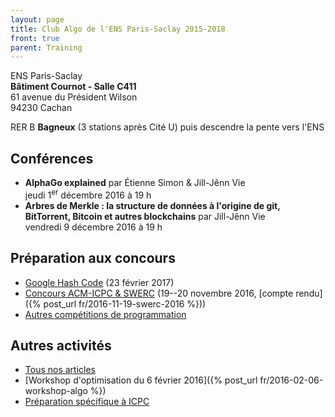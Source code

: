 ```yaml
---
layout: page
title: Club Algo de l'ENS Paris-Saclay 2015-2018
front: true
parent: Training
---
```


ENS Paris-Saclay  
**Bâtiment Cournot - Salle C411**  
61 avenue du Président Wilson  
94230 Cachan

RER B **Bagneux** (3 stations après Cité U) puis descendre la pente vers l'ENS

## Conférences

- **AlphaGo explained** par Étienne Simon & Jill-Jênn Vie  
jeudi 1<sup>er</sup> décembre 2016 à 19 h
- **Arbres de Merkle : la structure de données à l'origine de git, BitTorrent, Bitcoin et autres blockchains** par Jill-Jênn Vie  
vendredi 9 décembre 2016 à 19 h

## Préparation aux concours

- [Google Hash Code](/hashcode/) (23 février 2017)
- [Concours ACM-ICPC & SWERC](/acm/) (19--20 novembre 2016, [compte rendu]({% post_url fr/2016-11-19-swerc-2016 %}))
- [Autres compétitions de programmation](/contests/)

## Autres activités

- [Tous nos articles](/fr/)
- [Workshop d'optimisation du 6 février 2016]({% post_url fr/2016-02-06-workshop-algo %})
- [Préparation spécifique à ICPC](/acm/)
